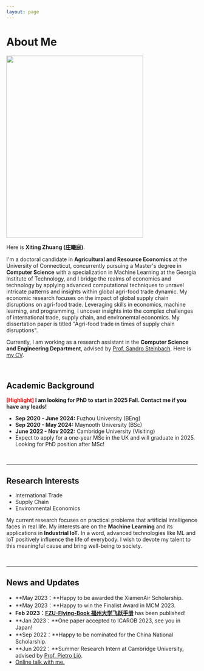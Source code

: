 ```yaml
---
layout: page
---
```


# About Me

<img src="https://xiting-zhuang.github.io/images/Zhuang_headshot_full.JPG" class="floatpic" width="360" height="480">

Here is **Xiting Zhuang ([庄曦庭](https://xiting-zhuang.github.io/file/XitingZhuang-CV.pdf))**.

I'm a doctoral candidate in **Agricultural and Resource Economics** at the University of Connecticut, concurrently pursuing a Master's degree in **Computer Science** with a specialization in Machine Learning at the Georgia Institute of Technology, and I bridge the realms of economics and technology by applying advanced computational techniques to unravel intricate patterns and insights within global agri-food trade dynamic. My economic research focuses on the impact of global supply chain disruptions on agri-food trade. Leveraging skills in economics, machine learning, and programming, I uncover insights into the complex challenges of international trade, supply chain, and environemtal economics. My dissertation paper is titled "Agri-food trade in times of supply chain disruptions". 

Currently, I am working as a research assistant in the **Computer Science and Engineering Department**, advised by [Prof. Sandro Steinbach](https://www.sandrosteinbach.com/team/dr-sandro-steinbach). Here is [my CV](https://xiting-zhuang.github.io/file/XitingZhuang-CV.pdf).

<br>

## Academic Background

**<font color='red'>[Highlight]</font> I am looking for PhD to start in 2025 Fall. Contact me if you have any leads!**

- **Sep 2020 - June 2024:** Fuzhou University (BEng)
- **Sep 2020 - May 2024:** Maynooth University (BSc)
- **June 2022 - Nov 2022:** Cambridge University (Visiting)
- Expect to apply for a one-year MSc in the UK and will graduate in 2025. Looking for PhD position after MSc!

<br>

---

## Research Interests

- International Trade
- Supply Chain
- Environmental Economics
 

My current research focuses on practical problems that artificial intelligence faces in real life. My interests are on the **Machine Learning** and its applications in **Industrial IoT**. In a word, advanced technologies like ML and IoT positively influence the life of everybody.  I wish to devote my talent to this meaningful cause and bring well-being to society.

<br>

---

## News and Updates

- **May 2023：**Happy to be awarded the XiamenAir Scholarship.
- **May 2023：**Happy to win the Finalist Award in MCM 2023.
- **Feb 2023：**[**FZU-Flying-Book 福州大学飞跃手册**](https://fzu-fly.online/) has been published!
- **Jan 2023：**One paper accepted to ICAROB 2023, see you in Japan!
- **Sep 2022：**Happy to be nominated for the China National Scholarship.
- **Jun 2022：**Summer Research Intern at Cambridge University, advised by [Prof. Pietro Liò](https://www.cl.cam.ac.uk/~pl219/ ).
- [Online talk with me.](https://calendly.com/lancecai/meet-with-lance)

